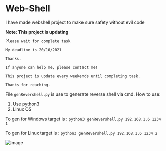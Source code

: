 # Web-Shell
I have made webshell project to make sure safety without evil code 

**Note: This project is updating**
```
Please wait for complete task

My deadline is 20/10/2021

Thanks.

If anyone can help me, please contact me! 

This project is update every weekends until completing task.

Thanks for reaching.
```
File `genRevershell.py` is use to generate reverse shell via cmd.
How to use:
1. Use python3 
2. Linux OS

To gen for Windows target is :
`python3 genRevershell.py 192.168.1.6 1234 1`

To gen for Linux target is :
`python3 genRevershell.py 192.168.1.6 1234 2`

![image](https://user-images.githubusercontent.com/24661746/130801741-28663ef1-e8be-4f39-9c42-eaf769750dd6.png)
